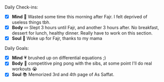 Daily Check-ins:
- [x] **Mind** :iphone: Wasted some time this morning after Fajr. I felt deprived of useless things tbh.
- [x] **Body** :zzz: Slept 3 hours until Fajr, and another 3 hours after. No breakfast, dessert for lunch, healthy dinner. Really have to work on this section.
- [x] **Soul** :pray: Woke up for Fajr, thanks to my mama

Daily Goals:
- [x] **Mind** :heartpulse: brushed up on differential equations ;)
- [x] **Body** :dancer: competitive ping pong with the sibs, at some point I'll do real workouts 😭
- [x] **Soul** :books: Memorized 3rd and 4th page of As Saffat.
